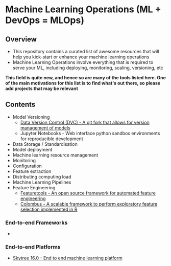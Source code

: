 # Machine Learning Operations (ML + DevOps = MLOps)

## Overview

* This repository contains a curated list of awesome resources that will help you kick-start or enhance your machine learning operations
* Machine Learning Operations involve everything that is required to serve your ML, including deploying, monitoring, scaling, versioning, etc

**This field is quite new, and hence so are many of the tools listed here. One of the main motivations for this list is to find what's out there, so please add projects that may be relevant**


## Contents


* Model Versioning
    * [Data Version Control (DVC) - A git fork that allows for version management of models](https://dvc.org/)
    * Jupyter Notebooks - Web interface python sandbox environments for reproducible development 
* Data Storage / Standardisation
* Model deployment
* Machine learning resource management
* Monitoring
* Configuration
* Feature extraction
* Distributing computing load
* Machine Learning Pipelines
* Feature Engineering
    * [Featuretools - An open source framework for automated feature engineering](https://www.featuretools.com/)
    * [Colombus - A scalable framework to perform exploratory feature selection implemented in R](http://i.stanford.edu/hazy/victor/columbus/)

### End-to-end Frameworks
* 

### End-to-end Platforms
* [Skytree 16.0 - End to end machine learning platform](https://www.youtube.com/watch?v=XuCwpnU-F1k)

# 



